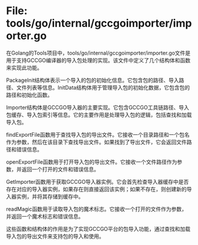 # File: tools/go/internal/gccgoimporter/importer.go

在Golang的Tools项目中，tools/go/internal/gccgoimporter/importer.go文件是用于支持GCCGO编译器的导入包处理的实现。该文件中定义了几个结构体和函数来实现此功能。

PackageInit结构体表示一个导入的包的初始化信息。它包含包的路径、导入路径、文件列表等信息。InitData结构体用于管理导入包的初始化数据，它包含包的路径和初始化函数。

Importer结构体是GCCGO导入器的主要实现。它包含GCCGO工具链路径、导入包缓存、导入包索引等信息。它的主要作用是处理导入包的逻辑，包括查找和加载导入包。

findExportFile函数用于查找导入包的导出文件。它接收一个目录路径和一个包名作为参数，然后在该目录下查找导出文件。如果找到了导出文件，它会返回文件路径和错误信息。

openExportFile函数用于打开导入包的导出文件。它接收一个文件路径作为参数，并返回一个打开的文件和错误信息。

GetImporter函数用于获取GCCGO导入器实例。它会首先检查导入器缓存中是否存在对应的导入器实例，如果存在则直接返回该实例；如果不存在，则创建新的导入器实例，并将其存储到缓存中。

readMagic函数用于读取导入包的魔术标志。它接收一个打开的文件作为参数，并返回一个魔术标志和错误信息。

这些函数和结构体的作用是为了实现GCCGO平台的包导入功能，通过查找和加载导入包的导出文件来支持包的导入和使用。

